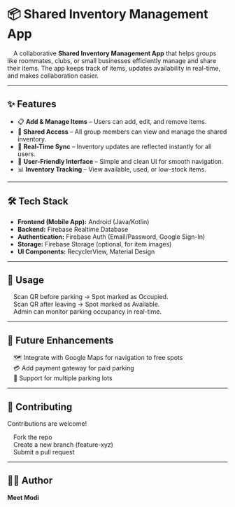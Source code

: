 # 📦 Shared Inventory Management App  

&emsp;A collaborative **Shared Inventory Management App** that helps groups like roommates, clubs, or small businesses efficiently manage and share their items. The app keeps track of items, updates availability in real-time, and makes collaboration easier.  

---

## ✨ Features  

- 📋 **Add & Manage Items** – Users can add, edit, and remove items.  
- 🤝 **Shared Access** – All group members can view and manage the shared inventory.  
- 🔄 **Real-Time Sync** – Inventory updates are reflected instantly for all users.  
- 📱 **User-Friendly Interface** – Simple and clean UI for smooth navigation.  
- 📊 **Inventory Tracking** – View available, used, or low-stock items.  

---

## 🛠️ Tech Stack  

- **Frontend (Mobile App):** Android (Java/Kotlin)  
- **Backend:** Firebase Realtime Database  
- **Authentication:** Firebase Auth (Email/Password, Google Sign-In)  
- **Storage:** Firebase Storage (optional, for item images)  
- **UI Components:** RecyclerView, Material Design  

---

## 🚀 Usage

&emsp;Scan QR before parking → Spot marked as Occupied.<br>
&emsp;Scan QR after leaving → Spot marked as Available.<br>
&emsp;Admin can monitor parking occupancy in real-time.<br>

---

## 📌 Future Enhancements

&emsp;🗺️ Integrate with Google Maps for navigation to free spots<br>
&emsp;💳 Add payment gateway for paid parking<br>
&emsp;📍 Support for multiple parking lots<br>

---

## 🤝 Contributing

Contributions are welcome!

&emsp;Fork the repo<br>
&emsp;Create a new branch (feature-xyz)<br>
&emsp;Submit a pull request<br>

---

## 👨‍💻 <b>Author</b>
**Meet Modi**
